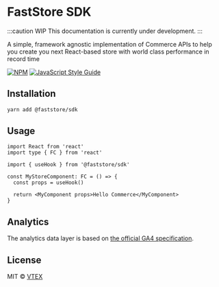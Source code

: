# FastStore SDK

:::caution WIP
This documentation is currently under development.
:::

A simple, framework agnostic implementation of Commerce APIs to help you create you next React-based store with world class performance in record time

[![NPM](https://img.shields.io/npm/v/@faststore/sdk.svg)](https://www.npmjs.com/package/@faststore/sdk) [![JavaScript Style Guide](https://img.shields.io/badge/code_style-standard-brightgreen.svg)](https://standardjs.com)

## Installation

```bash
yarn add @faststore/sdk
```

## Usage

```tsx
import React from 'react'
import type { FC } from 'react'

import { useHook } from '@faststore/sdk'

const MyStoreComponent: FC = () => {
  const props = useHook()

  return <MyComponent props>Hello Commerce</MyComponent>
}
```

## Analytics

The analytics data layer is based on [the official GA4 specification](https://developers.google.com/gtagjs/reference/ga4-events).

## License

MIT © [VTEX](https://github.com/vtex/faststore)